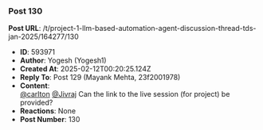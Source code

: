 ### Post 130
**Post URL**: /t/project-1-llm-based-automation-agent-discussion-thread-tds-jan-2025/164277/130
- **ID**: 593971
- **Author**: Yogesh (Yogesh1)
- **Created At**: 2025-02-12T00:20:25.124Z
- **Reply To**: Post 129 (Mayank Mehta, 23f2001978)
- **Content**:  
  <a class="mention" href="/u/carlton">@carlton</a> <a class="mention" href="/u/jivraj">@Jivraj</a> Can the link to the live session (for project) be provided?
- **Reactions**: None
- **Post Number**: 130

